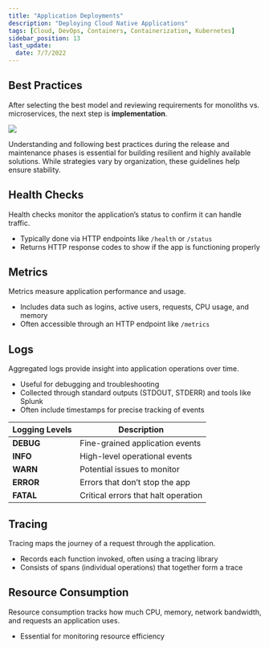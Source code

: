 ```yaml
---
title: "Application Deployments"
description: "Deploying Cloud Native Applications"
tags: [Cloud, DevOps, Containers, Containerization, Kubernetes]
sidebar_position: 13
last_update:
  date: 7/7/2022
---
```


## Best Practices

After selecting the best model and reviewing requirements for monoliths vs. microservices, the next step is **implementation**.

<div class='img-center'>

![](/img/docs/udacity-suse-2-bestpractices.png)

</div>

Understanding and following best practices during the release and maintenance phases is essential for building resilient and highly available solutions. While strategies vary by organization, these guidelines help ensure stability.

## Health Checks

Health checks monitor the application’s status to confirm it can handle traffic.

- Typically done via HTTP endpoints like `/health` or `/status`
- Returns HTTP response codes to show if the app is functioning properly

## Metrics

Metrics measure application performance and usage.

- Includes data such as logins, active users, requests, CPU usage, and memory
- Often accessible through an HTTP endpoint like `/metrics`

## Logs

Aggregated logs provide insight into application operations over time.

- Useful for debugging and troubleshooting
- Collected through standard outputs (STDOUT, STDERR) and tools like Splunk
- Often include timestamps for precise tracking of events

| **Logging Levels** | Description |
|--------------------|-------------|
| **DEBUG**          | Fine-grained application events |
| **INFO**           | High-level operational events |
| **WARN**           | Potential issues to monitor |
| **ERROR**          | Errors that don’t stop the app |
| **FATAL**          | Critical errors that halt operation |

## Tracing

Tracing maps the journey of a request through the application.

- Records each function invoked, often using a tracing library
- Consists of spans (individual operations) that together form a trace

## Resource Consumption

Resource consumption tracks how much CPU, memory, network bandwidth, and requests an application uses.

- Essential for monitoring resource efficiency
